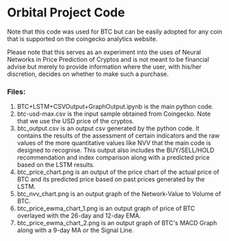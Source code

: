 # Orbital Project Code

Note that this code was used for BTC but can be easily adopted for any coin that is supported on the coingecko analytics website.

Please note that this serves as an experiment into the uses of Neural Networks in Price Prediction of Cryptos and is not meant to be financial advise but merely to provide information where the user, with his/her discretion, decides on whether to make such a purchase.

### Files:
1) BTC+LSTM+CSVOutput+GraphOutput.ipynb is the main python code.
2) btc-usd-max.csv is the input sample obtained from Coingecko. Note that we use the USD price of the cryptos.
3) btc_output.csv is an output csv generated by the python code. It contains the results of the assessment of certain indicators and the raw values of the more quantitative values like NVV that the main code is designed to recognise. This output also includes the BUY/SELL/HOLD recommendation and index comparison along with a predicted price based on the LSTM results.
4) btc_price_chart.png is an output of the price chart of the actual price of BTC and its predicted price based on past prices generated by the LSTM.
5) btc_nvv_chart.png is an output graph of the Network-Value to Volume of BTC.
6) btc_price_ewma_chart_1.png is an output graph of price of BTC overlayed with the 26-day and 12-day EMA.
7) btc_price_ewma_chart_2.png is an output graph of BTC's MACD Graph along with a 9-day MA or the Signal Line.
